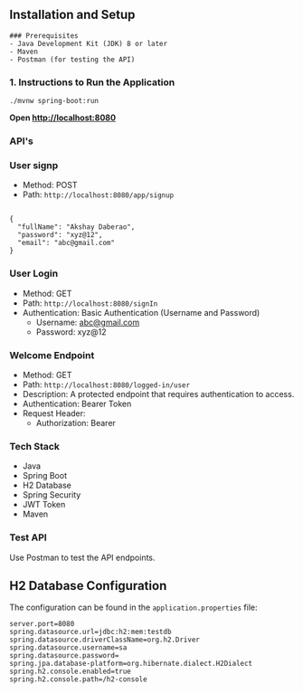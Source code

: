 ## Installation and Setup

```
### Prerequisites
- Java Development Kit (JDK) 8 or later
- Maven
- Postman (for testing the API)
```

### 1. Instructions to Run the Application
```
./mvnw spring-boot:run

```
**Open [http://localhost:8080](http://localhost:8080)**

### **API's**

### User signp

- Method: POST
- Path: `http://localhost:8080/app/signup`

```

{
  "fullName": "Akshay Daberao",
  "password": "xyz@12",
  "email": "abc@gmail.com"
}
```

### User Login

- Method: GET
- Path: `http://localhost:8080/signIn`
- Authentication: Basic Authentication (Username and Password)
    - Username: [abc@gmail.com](mailto:abc@gmail.com)
    - Password: xyz@12

### Welcome Endpoint 

- Method: GET
- Path: `http://localhost:8080/logged-in/user`
- Description: A protected endpoint that requires authentication to access.
- Authentication: Bearer Token
- Request Header:
    - Authorization: Bearer <token>

### Tech Stack

- Java
- Spring Boot
- H2 Database
- Spring Security
- JWT Token
- Maven


### Test API
Use Postman to test the API endpoints.

## H2 Database Configuration

The configuration can be found in the `application.properties` file:

```
server.port=8080
spring.datasource.url=jdbc:h2:mem:testdb
spring.datasource.driverClassName=org.h2.Driver
spring.datasource.username=sa
spring.datasource.password=
spring.jpa.database-platform=org.hibernate.dialect.H2Dialect
spring.h2.console.enabled=true
spring.h2.console.path=/h2-console

```

 
